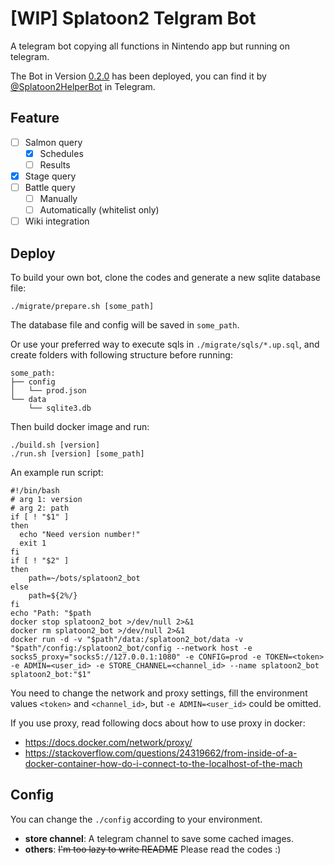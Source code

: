# [WIP] Splatoon2 Telgram Bot
A telegram bot copying all functions in Nintendo app but running on telegram.

The Bot in Version [0.2.0](https://github.com/fga401/Telegram-Splatoon2-Bot/releases/tag/0.2.0) has been deployed, you can find it by [@Splatoon2HelperBot](https://t.me/Splatoon2HelperBot) in Telegram.

## Feature

+ [ ] Salmon query
  + [x] Schedules
  + [ ] Results
+ [x] Stage query
+ [ ] Battle query
  + [ ] Manually
  + [ ] Automatically (whitelist only)
+ [ ] Wiki integration

## Deploy

To build your own bot, clone the codes and generate a new sqlite database file:

```shell script
./migrate/prepare.sh [some_path]
```
The database file and config will be saved in `some_path`.

Or use your preferred way to execute sqls in `./migrate/sqls/*.up.sql`, and create folders with following structure before running:
```
some_path:
├── config
│   └── prod.json
└── data
    └── sqlite3.db

```

Then build docker image and run:
```shell script
./build.sh [version]
./run.sh [version] [some_path]
```
An example run script:
```shell script
#!/bin/bash
# arg 1: version
# arg 2: path
if [ ! "$1" ]
then
  echo "Need version number!"
  exit 1
fi
if [ ! "$2" ]
then
    path=~/bots/splatoon2_bot
else
    path=${2%/}
fi
echo "Path: "$path
docker stop splatoon2_bot >/dev/null 2>&1
docker rm splatoon2_bot >/dev/null 2>&1
docker run -d -v "$path"/data:/splatoon2_bot/data -v "$path"/config:/splatoon2_bot/config --network host -e socks5_proxy="socks5://127.0.0.1:1080" -e CONFIG=prod -e TOKEN=<token> -e ADMIN=<user_id> -e STORE_CHANNEL=<channel_id> --name splatoon2_bot splatoon2_bot:"$1"
```
You need to change the network and proxy settings, fill the environment values `<token>` and `<channel_id>`, but `-e ADMIN=<user_id>` could be omitted.

If you use proxy, read following docs about how to use proxy in docker:
- https://docs.docker.com/network/proxy/
- https://stackoverflow.com/questions/24319662/from-inside-of-a-docker-container-how-do-i-connect-to-the-localhost-of-the-mach

## Config
You can change the `./config` according to your environment.

- **store channel**: A telegram channel to save some cached images.
- **others**: ~~I'm too lazy to write README~~ Please read the codes :)